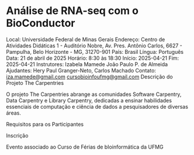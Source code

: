 # Análise de RNA-seq com o BioConductor
Local: Universidade Federal de Minas Gerais
Endereço: Centro de Atividades Didáticas 1 - Auditório Nobre, Av. Pres. Antônio Carlos, 6627 - Pampulha, Belo Horizonte - MG, 31270-901
País: Brasil
Língua: Português
Data: 21 de abril de 2025
Horário: 8:30 às 18:30
Início: 2025-04-21
Fim: 2025-04-21
Instrutores:
Izabela Mamede
João Paulo P. de Almeida
Ajudantes: Hery Paul Granger-Neto, Carlos Machado
Contato:
iza.mamede@gmail.com
cursobioinfoufmg@gmail.com
Descrição do Projeto The Carpentries

O projeto The Carpentries abrange as comunidades Software Carpentry, Data Carpentry e Library Carpentry, dedicadas a ensinar habilidades essenciais de computação e ciência de dados a pesquisadores de diversas áreas.

Requisitos para os Participantes

Inscrição

Evento associado ao Curso de Férias de bIoinformática da UFMG

